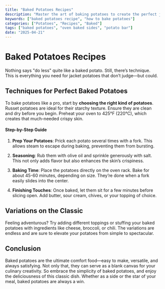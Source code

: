 ```yaml
---
title: "Baked Potatoes Recipes"
description: "Master the art of baking potatoes to create the perfect jacket potatoes that are fluffy on the inside and crisp on the outside."
keywords: ["baked potatoes recipe", "how to bake potatoes"]
categories: ["Potatoes", "Recipes", "Baked"]
tags: ["baked potatoes", "oven baked sides", "potato bar"]
date: "2025-04-21"
---
```


# Baked Potatoes Recipes

Nothing says "do less" quite like a baked potato. Still, there’s technique. This is everything you need for jacket potatoes that don’t judge—but could.

## Techniques for Perfect Baked Potatoes

To bake potatoes like a pro, start by **choosing the right kind of potatoes**. Russet potatoes are ideal for their starchy texture. Ensure they are clean and dry before you begin. Preheat your oven to 425°F (220°C), which creates that much-needed crispy skin.

#### Step-by-Step Guide

1. **Prep Your Potatoes**: Prick each potato several times with a fork. This allows steam to escape during baking, preventing them from bursting.
   
2. **Seasoning**: Rub them with olive oil and sprinkle generously with salt. This not only adds flavor but also enhances the skin’s crispiness.

3. **Baking Time**: Place the potatoes directly on the oven rack. Bake for about 45-60 minutes, depending on size. They’re done when a fork easily slides into the center.

4. **Finishing Touches**: Once baked, let them sit for a few minutes before slicing open. Add butter, sour cream, chives, or your topping of choice.

## Variations on the Classic

Feeling adventurous? Try adding different toppings or stuffing your baked potatoes with ingredients like cheese, broccoli, or chili. The variations are endless and are sure to elevate your potatoes from simple to spectacular.

## Conclusion

Baked potatoes are the ultimate comfort food—easy to make, versatile, and always satisfying. Not only that, they can serve as a blank canvas for your culinary creativity. So embrace the simplicity of baked potatoes, and enjoy the deliciousness of this classic dish. Whether as a side or the star of your meal, baked potatoes are always a win.